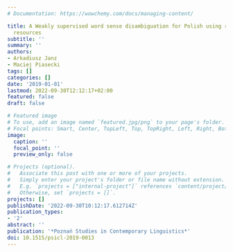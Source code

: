 ```yaml
---
# Documentation: https://wowchemy.com/docs/managing-content/

title: A Weakly supervised word sense disambiguation for Polish using rich lexical
  resources
subtitle: ''
summary: ''
authors:
- Arkadiusz Janz
- Maciej Piasecki
tags: []
categories: []
date: '2019-01-01'
lastmod: 2022-09-30T12:12:17+02:00
featured: false
draft: false

# Featured image
# To use, add an image named `featured.jpg/png` to your page's folder.
# Focal points: Smart, Center, TopLeft, Top, TopRight, Left, Right, BottomLeft, Bottom, BottomRight.
image:
  caption: ''
  focal_point: ''
  preview_only: false

# Projects (optional).
#   Associate this post with one or more of your projects.
#   Simply enter your project's folder or file name without extension.
#   E.g. `projects = ["internal-project"]` references `content/project/deep-learning/index.md`.
#   Otherwise, set `projects = []`.
projects: []
publishDate: '2022-09-30T10:12:17.612714Z'
publication_types:
- '2'
abstract: ''
publication: '*Poznań Studies in Contemporary Linguistics*'
doi: 10.1515/psicl-2019-0013
---
```

